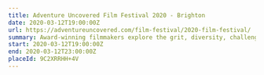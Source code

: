 ```yaml
---
title: Adventure Uncovered Film Festival 2020 - Brighton
date: 2020-03-12T19:00:00Z
url: https://adventureuncovered.com/film-festival/2020-film-festival/
summary: Award-winning filmmakers explore the grit, diversity, challenges and triumphs of adventure’s lesser-known tales.
start: 2020-03-12T19:00:00Z
end: 2020-03-12T23:00:00Z
placeId: 9C2XRRHH+4V
---
```

